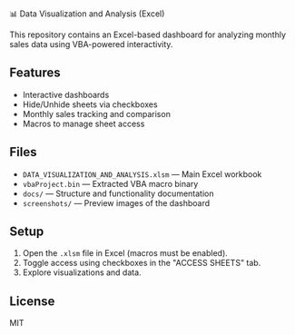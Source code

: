 📊 Data Visualization and Analysis (Excel)

This repository contains an Excel-based dashboard for analyzing monthly sales data using VBA-powered interactivity.

## Features

- Interactive dashboards
- Hide/Unhide sheets via checkboxes
- Monthly sales tracking and comparison
- Macros to manage sheet access

## Files

- `DATA_VISUALIZATION_AND_ANALYSIS.xlsm` — Main Excel workbook
- `vbaProject.bin` — Extracted VBA macro binary
- `docs/` — Structure and functionality documentation
- `screenshots/` — Preview images of the dashboard

## Setup

1. Open the `.xlsm` file in Excel (macros must be enabled).
2. Toggle access using checkboxes in the "ACCESS SHEETS" tab.
3. Explore visualizations and data.

## License
MIT
